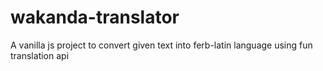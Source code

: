 # wakanda-translator
 A vanilla js project to convert given text into ferb-latin language using fun translation api
